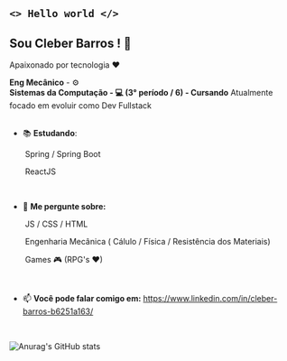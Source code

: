 ## <code><>   Hello world  </></code>

## Sou Cleber Barros ! 👋
Apaixonado por tecnologia ♥

**Eng Mecânico** - :gear:
<br>**Sistemas da Computação - :computer:  (3° período / 6) - Cursando**
Atualmente focado em evoluir como Dev Fullstack <br><br>

- 📚 **Estudando**:

  ​	Spring / Spring Boot

  ​	ReactJS
<br>
  

- 💬 **Me pergunte sobre:**

  ​	JS / CSS / HTML

  ​	Engenharia Mecânica ( Cálulo / Física / Resistência dos Materiais)

  ​	Games 🎮 (RPG's ♥)

  <br>

- 📫 **Você pode falar comigo em:**
   https://www.linkedin.com/in/cleber-barros-b6251a163/

  <br>


![Anurag's GitHub stats](https://github-readme-stats.vercel.app/api?username=cleberbarros1&show_icons=true&theme=merko)


<!--
**cleberbarros1/cleberbarros1** is a ✨ _special_ ✨ repository because its `README.md` (this file) appears on your GitHub profile.

Here are some ideas to get you started:

- 🔭 I’m currently working on ...
- 🌱 I’m currently learning ...
- 👯 I’m looking to collaborate on ...
- 🤔 I’m looking for help with ...
- 💬 Ask me about ...
- 📫 How to reach me: ...
- 😄 Pronouns: ...
- ⚡ Fun fact: ...
-->
